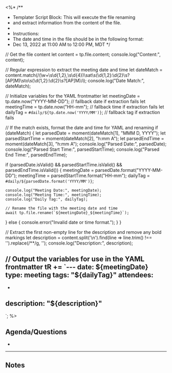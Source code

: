 <%*
/**
 * Templater Script Block: This will execute the file renaming
 * and extract information from the content of the file.
 * 
 * Instructions:
 * The date and time in the file should be in the following format:
 * Dec 13, 2022 at 11:00 AM to 12:00 PM, MDT
 */

// Get the file content
let content = tp.file.content;
console.log("Content:", content);

// Regular expression to extract the meeting date and time
let dateMatch = content.match(/(\w+\s\d{1,2},\s\d{4})\sat\s(\d{1,2}:\d{2}\s?[AP]M)\sto\s(\d{1,2}:\d{2}\s?[AP]M)/i);
console.log("Date Match:", dateMatch);

// Initialize variables for the YAML frontmatter
let meetingDate = tp.date.now("YYYY-MM-DD"); // fallback date if extraction fails
let meetingTime = tp.date.now("HH-mm"); // fallback time if extraction fails
let dailyTag = `#daily/${tp.date.now('YYYY/MM')}`; // fallback tag if extraction fails

// If the match exists, format the date and time for YAML and renaming
if (dateMatch) {
  let parsedDate = moment(dateMatch[1], "MMM D, YYYY");
  let parsedStartTime = moment(dateMatch[2], "h:mm A");
  let parsedEndTime = moment(dateMatch[3], "h:mm A");
  console.log("Parsed Date:", parsedDate);
  console.log("Parsed Start Time:", parsedStartTime);
  console.log("Parsed End Time:", parsedEndTime);

  if (parsedDate.isValid() && parsedStartTime.isValid() && parsedEndTime.isValid()) {
    meetingDate = parsedDate.format("YYYY-MM-DD");
    meetingTime = parsedStartTime.format("HH-mm");
    dailyTag = `#daily/${parsedDate.format('YYYY/MM')}`;
    
    console.log("Meeting Date:", meetingDate);
    console.log("Meeting Time:", meetingTime);
    console.log("Daily Tag:", dailyTag);
    
    // Rename the file with the meeting date and time
    await tp.file.rename(`${meetingDate}_${meetingTime}`);
  } else {
    console.error("Invalid date or time format.");
  }
}

// Extract the first non-empty line for the description and remove any bold markings
let description = content.split('\n').find(line => line.trim() !== '').replace(/\*\*/g, '');
console.log("Description:", description);

// Output the variables for use in the YAML frontmatter
tR += `---
date: ${meetingDate}
type: meeting
tags: "${dailyTag}"
attendees:
- 
- 
description: "${description}"
---


`;
%>

## Agenda/Questions
- 

---

## Notes
